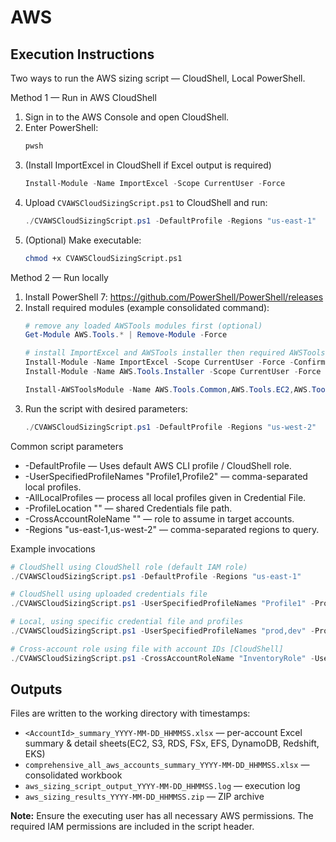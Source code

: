 # AWS 
Execution Instructions
----------------------

Two ways to run the AWS sizing script — CloudShell, Local PowerShell.

Method 1 — Run in AWS CloudShell 
1. Sign in to the AWS Console and open CloudShell.
2. Enter PowerShell:
   ```powershell
   pwsh
   ```
3. (Install ImportExcel in CloudShell if Excel output is required)
   ```powershell
   Install-Module -Name ImportExcel -Scope CurrentUser -Force
   ```
4. Upload `CVAWSCloudSizingScript.ps1` to CloudShell and run:
   ```powershell
   ./CVAWSCloudSizingScript.ps1 -DefaultProfile -Regions "us-east-1"
   ```
5. (Optional) Make executable:
   ```bash
   chmod +x CVAWSCloudSizingScript.ps1
   ```

Method 2 — Run locally 
1. Install PowerShell 7:
   https://github.com/PowerShell/PowerShell/releases
3. Install required modules (example consolidated command):
   ```powershell
   # remove any loaded AWSTools modules first (optional)
   Get-Module AWS.Tools.* | Remove-Module -Force

   # install ImportExcel and AWSTools installer then required AWSTools modules
   Install-Module -Name ImportExcel -Scope CurrentUser -Force -Confirm:$false
   Install-Module -Name AWS.Tools.Installer -Scope CurrentUser -Force -Confirm:$false

   Install-AWSToolsModule -Name AWS.Tools.Common,AWS.Tools.EC2,AWS.Tools.S3,AWS.Tools.SecurityToken,AWS.Tools.IdentityManagement,AWS.Tools.CloudWatch,AWS.Tools.RDS,AWS.Tools.DynamoDBv2,AWS.Tools.Redshift,AWS.Tools.FSx,AWS.Tools.ElasticFileSystem,AWS.Tools.EKS -Scope CurrentUser -CleanUp -Force -Confirm:$false
   ```
4. Run the script with desired parameters:
   ```powershell
   ./CVAWSCloudSizingScript.ps1 -DefaultProfile -Regions "us-west-2"
   ```

Common script parameters
- -DefaultProfile — Uses default AWS CLI profile / CloudShell role.
- -UserSpecifiedProfileNames "Profile1,Profile2" — comma-separated local profiles.
- -AllLocalProfiles — process all local profiles given in Credential File.
- -ProfileLocation "<path>" — shared Credentials file path.
- -CrossAccountRoleName "<RoleName>" — role to assume in target accounts.
- -Regions "us-east-1,us-west-2" — comma-separated regions to query.

Example invocations
```powershell
# CloudShell using CloudShell role (default IAM role)
./CVAWSCloudSizingScript.ps1 -DefaultProfile -Regions "us-east-1"

# CloudShell using uploaded credentials file
./CVAWSCloudSizingScript.ps1 -UserSpecifiedProfileNames "Profile1" -ProfileLocation "./Creds.txt" -Regions "us-east-1"

# Local, using specific credential file and profiles
./CVAWSCloudSizingScript.ps1 -UserSpecifiedProfileNames "prod,dev" -ProfileLocation "./Creds.txt" -Regions "us-east-1,us-west-2"

# Cross-account role using file with account IDs [CloudShell]
./CVAWSCloudSizingScript.ps1 -CrossAccountRoleName "InventoryRole" -UserSpecifiedAccounts "123456789012" -Regions "us-east-1"
```

Outputs
-------
Files are written to the working directory with timestamps:
- `<AccountId>_summary_YYYY-MM-DD_HHMMSS.xlsx` — per-account Excel summary & detail sheets(EC2, S3, RDS, FSx, EFS, DynamoDB, Redshift, EKS)
- `comprehensive_all_aws_accounts_summary_YYYY-MM-DD_HHMMSS.xlsx` — consolidated workbook
- `aws_sizing_script_output_YYYY-MM-DD_HHMMSS.log` — execution log
- `aws_sizing_results_YYYY-MM-DD_HHMMSS.zip` — ZIP archive 

**Note:** Ensure the executing user has all necessary AWS permissions. The required IAM permissions are included in the script header.
